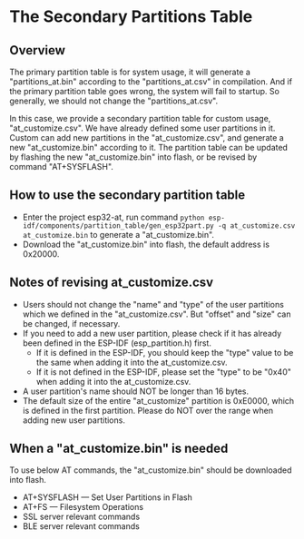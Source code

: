 The Secondary Partitions Table
=============

## Overview
The primary partition table is for system usage, it will generate a "partitions_at.bin" according to the "partitions_at.csv" in compilation. And if the primary partition table goes wrong, the system will fail to startup. So generally, we should not change the "partitions_at.csv".

In this case, we provide a secondary partition table for custom usage, "at_customize.csv". We have already defined some user partitions in it. Custom can add new partitions in the "at_customize.csv", and generate a new "at_customize.bin" according to it. The partition table can be updated by flashing the new "at_customize.bin" into flash, or be revised by command "AT+SYSFLASH".

## How to use the secondary partition table
* Enter the project esp32-at, run command `python esp-idf/components/partition_table/gen_esp32part.py -q at_customize.csv at_customize.bin` to generate a "at_customize.bin".
* Download the "at_customize.bin" into flash, the default address is 0x20000.

## Notes of revising at_customize.csv
* Users should not change the "name" and "type" of the user partitions which we defined in the "at_customize.csv". But "offset" and "size" can be changed, if necessary.  
* If you need to add a new user partition, please check if it has already been defined in the ESP-IDF (esp_partition.h) first.  
    * If it is defined in the ESP-IDF, you should keep the "type" value to be the same when adding it into the at_customize.csv.  
    * If it is not defined in the ESP-IDF, please set the "type" to be "0x40" when adding it into the at_customize.csv.  
* A user partition's name should NOT be longer than 16 bytes.  
* The default size of the entire "at_customize" partition is 0xE0000, which is defined in the first partition. Please do NOT over the range when adding new user partitions.  


## When a "at_customize.bin" is needed
To use below AT commands, the "at_customize.bin" should be downloaded into flash.  
* AT+SYSFLASH — Set User Partitions in Flash  
* AT+FS — Filesystem Operations   
* SSL server relevant commands  
* BLE server relevant commands  
